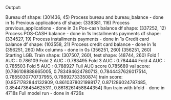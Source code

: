 Output:

Bureau df shape: (301436, 45)
Process bureau and bureau_balance - done in 1s
Previous applications df shape: (338381, 116)
Process previous_applications - done in 3s
Pos-cash balance df shape: (337252, 12)
Process POS-CASH balance - done in 1s
Installments payments df shape: (334527, 19)
Process installments payments - done in 1s
Credit card balance df shape: (103558, 21)
Process credit card balance - done in 1s
(356251, 260)
Mix columns - done in 0s
(356251, 260)
(356251, 260)
Starting LGB. Train shape: (307507, 260), test shape: (48744, 260)
Fold  1 AUC : 0.786109
Fold  2 AUC : 0.783495
Fold  3 AUC : 0.784444
Fold  4 AUC : 0.785503
Fold  5 AUC : 0.788927
Full AUC score 0.785689
val score:  [0.786108888665005, 0.783494624780713, 0.7844437626017514, 0.7855030770737955, 0.78892733350874] 
 train score:  [0.8571782844132909, 0.8610378021998177, 0.871286024787485, 0.8544736454625311, 0.8618261458844354]
Run train with kfold - done in 4718s
Full model run - done in 4726s
